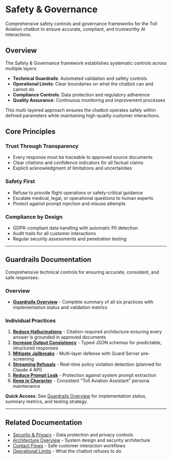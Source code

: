 # Safety & Governance

Comprehensive safety controls and governance frameworks for the Toll Aviation chatbot to ensure accurate, compliant, and trustworthy AI interactions.

## Overview

The Safety & Governance framework establishes systematic controls across multiple layers:

- **Technical Guardrails**: Automated validation and safety controls
- **Operational Limits**: Clear boundaries on what the chatbot can and cannot do
- **Compliance Controls**: Data protection and regulatory adherence
- **Quality Assurance**: Continuous monitoring and improvement processes

This multi-layered approach ensures the chatbot operates safely within defined parameters while maintaining high-quality customer interactions.

## Core Principles

### Trust Through Transparency
- Every response must be traceable to approved source documents
- Clear citations and confidence indicators for all factual claims
- Explicit acknowledgment of limitations and uncertainties

### Safety First
- Refuse to provide flight operations or safety-critical guidance
- Escalate medical, legal, or operational questions to human experts
- Protect against prompt injection and misuse attempts

### Compliance by Design
- GDPR-compliant data handling with automatic PII detection
- Audit trails for all customer interactions
- Regular security assessments and penetration testing

---

## Guardrails Documentation

Comprehensive technical controls for ensuring accurate, consistent, and safe responses:

### Overview
- **[Guardrails Overview](guardrails-overview.md)** - Complete summary of all six practices with implementation status and validation metrics

### Individual Practices
1. **[Reduce Hallucinations](guardrails-1-reduce-hallucinations.md)** - Citation-required architecture ensuring every answer is grounded in approved documents
2. **[Increase Output Consistency](guardrails-2-output-consistency.md)** - Typed JSON schemas for predictable, structured responses
3. **[Mitigate Jailbreaks](guardrails-3-mitigate-jailbreaks.md)** - Multi-layer defense with Guard Server pre-screening
4. **[Streaming Refusals](guardrails-4-streaming-refusals.md)** - Real-time policy violation detection (planned for Claude 4 API)
5. **[Reduce Prompt Leak](guardrails-5-reduce-prompt-leak.md)** - Protection against system prompt extraction
6. **[Keep in Character](guardrails-6-keep-in-character.md)** - Consistent "Toll Aviation Assistant" persona maintenance

**Quick Access**: See [Guardrails Overview](guardrails-overview.md) for implementation status, summary metrics, and testing strategy.

---

## Related Documentation

- [Security & Privacy](../80-security-privacy/README.md) - Data protection and privacy controls
- [Architecture Overview](../60-architecture/architecture-v2.md) - System design and security architecture
- [Contact Flows](../50-contact-flows/README.md) - Safe customer interaction workflows
- [Operational Limits](operational-limits.md) - What the chatbot refuses to do